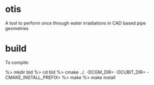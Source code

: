 otis
====

A tool to perform once through water irradiations in CAD based pipe geometries

build
====
To compile:

   %> mkdir bld
   %> cd bld
   %> cmake ../. -DCGM_DIR=<path to cgm install> -DCUBIT_DIR=<path to cubit install> -CMAKE_INSTALL_PREFIX=<path to where you want it>
   %> make
   %> make install